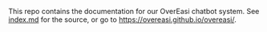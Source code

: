 This repo contains the documentation for our OverEasi chatbot system. See [index.md](https://github.com/overeasi/overeasi/blob/main/index.md) for the source, or go to https://overeasi.github.io/overeasi/.
